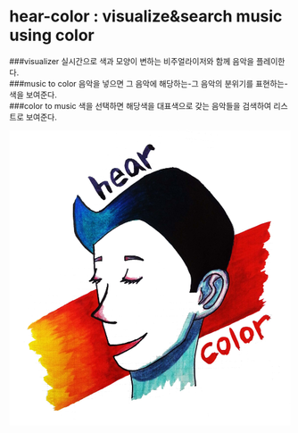 # hear-color : visualize&search music using color

###visualizer
실시간으로 색과 모양이 변하는 비주얼라이저와 함께 음악을 플레이한다.  
###music to color
음악을 넣으면 그 음악에 해당하는-그 음악의 분위기를 표현하는- 색을 보여준다.   
###color to music
색을 선택하면 해당색을 대표색으로 갖는 음악들을 검색하여 리스트로 보여준다.  

![hearcolor](https://github.com/fairesy/hear-color/blob/master/introduction/hearcolor.jpg)




